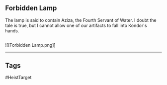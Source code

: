 ## Forbidden Lamp
The lamp is said to contain Aziza, the Fourth Servant of Water. I doubt the tale
is true, but I cannot allow one of our artifacts to fall into Kondor's hands.
## 
![[Forbidden Lamp.png]]

---
## Tags
#HeistTarget